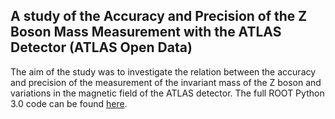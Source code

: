 ## A study of the Accuracy and Precision of the Z Boson Mass Measurement with the ATLAS Detector (ATLAS Open Data)
The aim of the study was to investigate the relation between the accuracy and precision of the measurement of the invariant mass of the Z boson and variations in the magnetic field of the ATLAS detector. The full ROOT Python 3.0 code can be found [here](https://github.com/EdvinSiewertson/Z_boson_ATLAS/blob/main/main.py).

